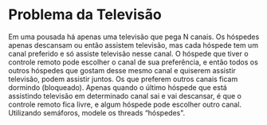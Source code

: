 # Problema da Televisão 
Em uma pousada há apenas uma televisão que pega N canais. Os hóspedes apenas descansam ou então assistem televisão, mas cada hóspede tem um canal preferido e só assiste televisão nesse canal. O hóspede que tiver o controle remoto pode escolher o canal de sua preferência, e então todos os outros hóspedes que gostam desse mesmo canal e quiserem assistir televisão, podem assistir juntos. Os que preferem outros canais ficam dormindo (bloqueado). Apenas quando o último hóspede que está assistindo televisão em determinado canal sai e vai descansar, é que o controle remoto fica livre, e algum hóspede pode escolher outro canal. Utilizando semáforos, modele os threads “hóspedes".
